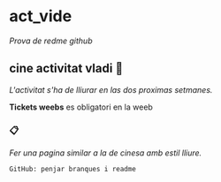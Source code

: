 # act_vide

_Prova de redme github_

## cine activitat vladi  🚀

_L'activitat s'ha de lliurar en las dos proximas setmanes._

 **Tickets weebs** es obligatori en la weeb 

###  📋

_Fer una pagina similar a la de cinesa amb estil lliure._

```
GitHub: penjar branques i readme
```

